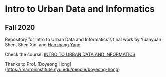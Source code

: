 # Intro to Urban Data and Informatics
## Fall 2020

Repository for Intro to Urban Data and Informatics's final work by Yuanyuan Shen, Shen Xin, and [Hanzhang Yang](https://www.hanzhangyang.com)

Check the course: [INTRO TO URBAN DATA AND INFORMATICS](https://www.arch.columbia.edu/courses/11926-3052-intro-to-urban-data-and-informatics)

Thanks to Prof. [Boyeong Hong] (https://marroninstitute.nyu.edu/people/boyeong-hong)
